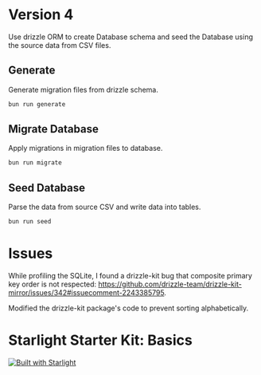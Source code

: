# Version 4

Use drizzle ORM to create Database schema and seed the Database using the source data from CSV files.

## Generate 

Generate migration files from drizzle schema.

```sh
bun run generate
```

## Migrate Database 

Apply migrations in migration files to database.

```sh
bun run migrate
```

## Seed Database

Parse the data from source CSV and write data into tables.

```sh
bun run seed
```

# Issues

While profiling the SQLite, I found a drizzle-kit bug that composite primary key order is not respected: https://github.com/drizzle-team/drizzle-kit-mirror/issues/342#issuecomment-2243385795.

Modified the drizzle-kit package's code to prevent sorting alphabetically.


# Starlight Starter Kit: Basics

[![Built with Starlight](https://astro.badg.es/v2/built-with-starlight/tiny.svg)](https://starlight.astro.build)